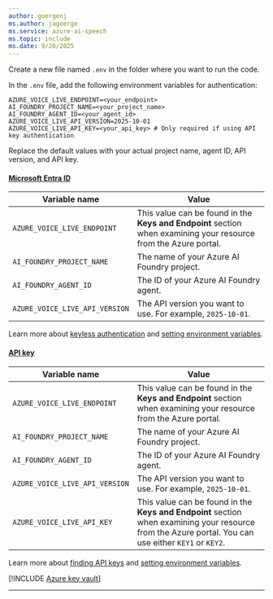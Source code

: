 ```yaml
---
author: goergenj 
ms.author: jagoerge
ms.service: azure-ai-speech
ms.topic: include
ms.date: 9/26/2025
---
```


Create a new file named `.env` in the folder where you want to run the code. 

In the `.env` file, add the following environment variables for authentication:

```plaintext
AZURE_VOICE_LIVE_ENDPOINT=<your_endpoint>
AI_FOUNDRY_PROJECT_NAME=<your_project_name>
AI_FOUNDRY_AGENT_ID=<your_agent_id>
AZURE_VOICE_LIVE_API_VERSION=2025-10-01
AZURE_VOICE_LIVE_API_KEY=<your_api_key> # Only required if using API key authentication
```

Replace the default values with your actual project name, agent ID, API version, and API key.

#### [Microsoft Entra ID](#tab/keyless)

|Variable name | Value |
|--------------------------|-------------|
| `AZURE_VOICE_LIVE_ENDPOINT` | This value can be found in the **Keys and Endpoint** section when examining your resource from the Azure portal. |
| `AI_FOUNDRY_PROJECT_NAME` | The name of your Azure AI Foundry project. |
| `AI_FOUNDRY_AGENT_ID` | The ID of your Azure AI Foundry agent. |
| `AZURE_VOICE_LIVE_API_VERSION`| The API version you want to use. For example, `2025-10-01`. |

Learn more about [keyless authentication](/azure/ai-services/authentication) and [setting environment variables](/azure/ai-services/cognitive-services-environment-variables).

#### [API key](#tab/api-key)

|Variable name | Value |
|--------------------------|-------------|
| `AZURE_VOICE_LIVE_ENDPOINT` | This value can be found in the **Keys and Endpoint** section when examining your resource from the Azure portal. |
| `AI_FOUNDRY_PROJECT_NAME` | The name of your Azure AI Foundry project. |
| `AI_FOUNDRY_AGENT_ID` | The ID of your Azure AI Foundry agent. |
| `AZURE_VOICE_LIVE_API_VERSION`| The API version you want to use. For example, `2025-10-01`. |
| `AZURE_VOICE_LIVE_API_KEY` | This value can be found in the **Keys and Endpoint** section when examining your resource from the Azure portal. You can use either `KEY1` or `KEY2`.|

Learn more about [finding API keys](/azure/ai-services/cognitive-services-environment-variables) and [setting environment variables](/azure/ai-services/cognitive-services-environment-variables).

[!INCLUDE [Azure key vault](~/reusable-content/ce-skilling/azure/includes/ai-services/security/azure-key-vault.md)]

---
